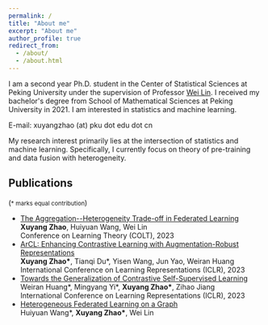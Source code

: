 ```yaml
---
permalink: /
title: "About me"
excerpt: "About me"
author_profile: true
redirect_from: 
  - /about/
  - /about.html
---
```


I am a second year Ph.D. student in the Center of Statistical Sciences at Peking University under the supervision of Professor [Wei Lin](https://www.math.pku.edu.cn/teachers/linw/). I received my bachelor's degree from School of Mathematical Sciences at Peking University in 2021.
I am interested in statistics and machine learning.

E-mail: xuyangzhao (at) pku dot edu dot cn



My research interest primarily lies at the intersection of statistics and machine learning. Specifically, I currently focus on theory of pre-training and data fusion with heterogeneity.

Publications
------
(<span style="font-size: smaller;">* marks equal contribution</span>)
* [The Aggregation--Heterogeneity Trade-off in Federated Learning]()  
  __Xuyang Zhao__, Huiyuan Wang, Wei Lin  
  Conference on Learning Theory (COLT), 2023
* [ArCL: Enhancing Contrastive Learning with Augmentation-Robust Representations](https://arxiv.org/pdf/2303.01092.pdf)  
  __Xuyang Zhao*__, Tianqi Du*, Yisen Wang, Jun Yao, Weiran Huang  
  International Conference on Learning Representations (ICLR), 2023  
* [Towards the Generalization of Contrastive Self-Supervised Learning](https://arxiv.org/pdf/2111.00743.pdf)  
  Weiran Huang*, Mingyang Yi*, __Xuyang Zhao*__, Zihao Jiang  
  International Conference on Learning Representations (ICLR), 2023  
* [Heterogeneous Federated Learning on a Graph](https://arxiv.org/pdf/2209.08737.pdf)  
  Huiyuan Wang*, __Xuyang Zhao*__, Wei Lin  

